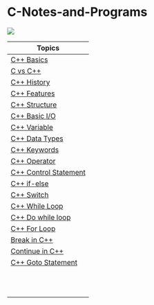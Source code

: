 # C-Notes-and-Programs


![](https://upload.wikimedia.org/wikipedia/commons/thumb/1/18/ISO_C%2B%2B_Logo.svg/1200px-ISO_C%2B%2B_Logo.svg.png)


|Topics|
|------|
|[C++ Basics](https://github.com/connectaman/C-Notes-and-Programs/blob/master/C%2B%2B%20Basics/cpp.md)|
|[C vs C++](https://github.com/connectaman/C-Notes-and-Programs/blob/master/C%2B%2B%20Basics/Differencebtwcandcpp.md)|
|[C++ History](https://github.com/connectaman/C-Notes-and-Programs/blob/master/C%2B%2B%20Basics/History.md)|
|[C++ Features](https://github.com/connectaman/C-Notes-and-Programs/blob/master/C%2B%2B%20Basics/Features.md)|
|[C++ Structure](https://github.com/connectaman/Cpp-Notes-and-Programs/blob/master/C%2B%2B%20Basics/CStructure.md)|
|[C++ Basic I/O](https://github.com/connectaman/Cpp-Notes-and-Programs/blob/master/C%2B%2B%20Basics/Cppio.md)|
|[C++ Variable](https://github.com/connectaman/Cpp-Notes-and-Programs/blob/master/C%2B%2B%20Basics/Variable.md)|
|[C++ Data Types](https://github.com/connectaman/Cpp-Notes-and-Programs/blob/master/C%2B%2B%20Basics/datatypes.md)|
|[C++ Keywords](https://github.com/connectaman/Cpp-Notes-and-Programs/blob/master/C%2B%2B%20Basics/Keywords.md)|
|[C++ Operator](https://github.com/connectaman/Cpp-Notes-and-Programs/blob/master/C%2B%2B%20Basics/Operator.md)|
|[C++ Control Statement](https://github.com/connectaman/Cpp-Notes-and-Programs/tree/master/ControlStatement)|
|[C++ if-else](https://github.com/connectaman/Cpp-Notes-and-Programs/blob/master/Control%20Statement/if-else.md)|
|[C++ Switch](https://github.com/connectaman/Cpp-Notes-and-Programs/blob/master/Control%20Statement/switch.md)|
|[C++ While Loop](https://github.com/connectaman/Cpp-Notes-and-Programs/blob/master/Iterative/while.md)|
|[C++ Do while loop](https://github.com/connectaman/Cpp-Notes-and-Programs/blob/master/Iterative/Do-While.md)|
|[C++ For Loop]()|
|[Break in C++]()|
|[Continue in C++]()|
|[C++ Goto Statement]()|
|[]()|
|[]()|
|[]()|
|[]()|
|[]()|
|[]()|
|[]()|
|[]()|
|[]()|
|[]()|
|[]()|


